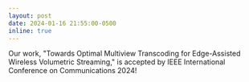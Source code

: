 ```yaml
---
layout: post
date: 2024-01-16 21:55:00-0500
inline: true
---
```


Our work, "Towards Optimal Multiview Transcoding for Edge-Assisted Wireless Volumetric Streaming," is accepted by IEEE International Conference on Communications 2024!
